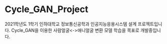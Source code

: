 # Cycle_GAN_Project
2021학년도 1학기 인하대학교 정보통신공학과 인공지능응용시스템 설계 프로젝트입니다.
Cycle_GAN을 이용한 사람얼굴<->애니얼굴 변환 모델 학습을 목표로 개발중입니다.
